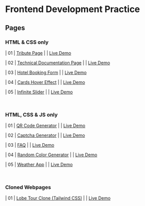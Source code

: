 # Frontend Development Practice

<h2>Pages</h2>

<h3> HTML & CSS only </h3>
                                                                   
| 01  | [Tribute Page](https://github.com/OAAK125/TributePage) |  | [Live Demo](https://oaak125.github.io/TributePage/)

| 02  | [Technical Documentation Page](https://github.com/OAAK125/DocumentationPage) |  | [Live Demo](https://oaak125.github.io/DocumentationPage/)

| 03  | [Hotel Booking Form](https://github.com/OAAK125/HotelBookingForm) |  | [Live Demo](https://oaak125.github.io/HotelBookingForm/)

| 04  | [Cards Hover Effect](https://github.com/OAAK125/CardHover)  |  | [Live Demo](https://oaak125.github.io/CardHover/)

| 05  | [Infinite Slider](https://github.com/OAAK125/InfiniteSlider)  |  | [Live Demo](https://oaak125.github.io/InfiniteSlider/)

<br>
<h3> HTML, CSS & JS only </h3>

| 01  | [QR Code Generator](https://github.com/OAAK125/QRcodeGenerator)  |  | [Live Demo](https://oaak125.github.io/QRcodeGenerator/)

| 02  | [Captcha Generator](https://github.com/OAAK125/CaptchaGenerator)  |  | [Live Demo](https://oaak125.github.io/CaptchaGenerator/)

| 03  | [FAQ](https://github.com/OAAK125/FAQ)  |  | [Live Demo](https://oaak125.github.io/FAQ/)

| 04  | [Random Color Generator](https://github.com/OAAK125/RandomColorGenerator)  |  | [Live Demo](https://oaak125.github.io/RandomColorGenerator/)

| 05  | [Weather App](https://github.com/OAAK125/WeatherApp)  |  | [Live Demo](https://oaak125.github.io/WeatherApp/)


<br>
<h3> Cloned Webpages </h3>

| 01  | [Lobe Tour Clone (Tailwind CSS)](https://github.com/OAAK125/Lobe-Tour-Website-Clone)  |  | [Live Demo](https://oaak125.github.io/Lobe-Tour-Website-Clone/)
